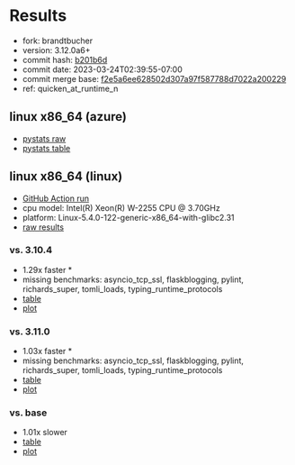 # Results

- fork: brandtbucher
- version: 3.12.0a6+
- commit hash: [b201b6d](https://github.com/brandtbucher/cpython/commit/b201b6d)
- commit date: 2023-03-24T02:39:55-07:00
- commit merge base: [f2e5a6ee628502d307a97f587788d7022a200229](https://github.com/brandtbucher/cpython/commit/f2e5a6ee628502d307a97f587788d7022a200229)
- ref: quicken_at_runtime_n

## linux x86_64 (azure)

- [pystats raw](bm-20230324-azure-x86_64-brandtbucher-quicken_at_runtime_n-3.12.0a6%2B-b201b6d-pystats.json)
- [pystats table](bm-20230324-azure-x86_64-brandtbucher-quicken_at_runtime_n-3.12.0a6%2B-b201b6d-pystats.md)

## linux x86_64 (linux)

- [GitHub Action run](https://github.com/faster-cpython/benchmarking/actions/runs/4516271878)
- cpu model: Intel(R) Xeon(R) W-2255 CPU @ 3.70GHz
- platform: Linux-5.4.0-122-generic-x86_64-with-glibc2.31
- [raw results](bm-20230324-linux-x86_64-brandtbucher-quicken_at_runtime_n-3.12.0a6%2B-b201b6d.json)

### vs. 3.10.4

- 1.29x faster \*
- missing benchmarks: asyncio_tcp_ssl, flaskblogging, pylint, richards_super, tomli_loads, typing_runtime_protocols
- [table](bm-20230324-linux-x86_64-brandtbucher-quicken_at_runtime_n-3.12.0a6%2B-b201b6d-vs-3.10.4.md)
- [plot](bm-20230324-linux-x86_64-brandtbucher-quicken_at_runtime_n-3.12.0a6%2B-b201b6d-vs-3.10.4.png)

### vs. 3.11.0

- 1.03x faster \*
- missing benchmarks: asyncio_tcp_ssl, flaskblogging, pylint, richards_super, tomli_loads, typing_runtime_protocols
- [table](bm-20230324-linux-x86_64-brandtbucher-quicken_at_runtime_n-3.12.0a6%2B-b201b6d-vs-3.11.0.md)
- [plot](bm-20230324-linux-x86_64-brandtbucher-quicken_at_runtime_n-3.12.0a6%2B-b201b6d-vs-3.11.0.png)

### vs. base

- 1.01x slower
- [table](bm-20230324-linux-x86_64-brandtbucher-quicken_at_runtime_n-3.12.0a6%2B-b201b6d-vs-base.md)
- [plot](bm-20230324-linux-x86_64-brandtbucher-quicken_at_runtime_n-3.12.0a6%2B-b201b6d-vs-base.png)

